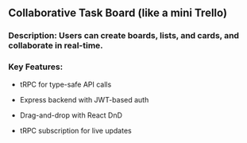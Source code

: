 ## Collaborative Task Board (like a mini Trello)

### Description: Users can create boards, lists, and cards, and collaborate in real-time.

### Key Features:

- tRPC for type-safe API calls

- Express backend with JWT-based auth

- Drag-and-drop with React DnD

- tRPC subscription for live updates
